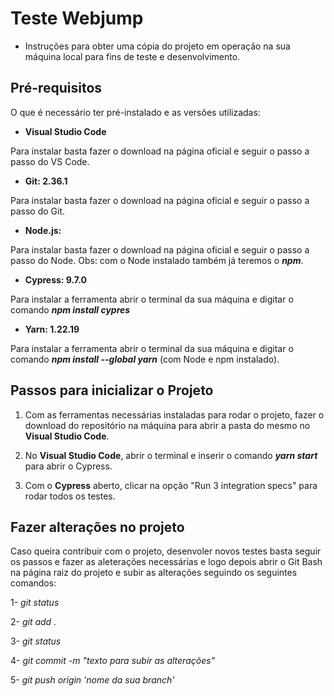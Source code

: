 # Teste Webjump
+ Instruções para obter uma cópia do projeto em operação na sua máquina local para fins de teste e desenvolvimento. 

## Pré-requisitos 

O que é necessário ter pré-instalado e as versões utilizadas:
+ <b>Visual Studio Code</b>

Para instalar basta fazer o download na página oficial e seguir o passo a passo do VS Code.

+ <b>Git: 2.36.1</b>

Para instalar basta fazer o download na página oficial e seguir o passo a passo do Git.

+ <b>Node.js:</b>

Para instalar basta fazer o download na página oficial e seguir o passo a passo do Node. Obs: com o Node instalado também já teremos o <b><i>npm</i></b>. 

+ <b>Cypress: 9.7.0</b>

Para instalar a ferramenta abrir o terminal da sua máquina e digitar o comando <b><i>npm install cypres</b></i>

+ <b>Yarn: 1.22.19</b>

Para instalar a ferramenta abrir o terminal da sua máquina e digitar o comando <b><i>npm install --global yarn</b></i> (com Node e npm instalado).


## Passos para inicializar o Projeto

1. Com as ferramentas necessárias instaladas para rodar o projeto, fazer o download do repositório na máquina para abrir a pasta do mesmo no <b>Visual Studio Code</b>.

2. No <b>Visual Studio Code</b>, abrir o terminal e inserir o comando <b><i>yarn start</b></i> para abrir o Cypress.

3. Com o <b>Cypress</b> aberto, clicar na opção "Run 3 integration specs" para rodar todos os testes.

## Fazer alterações no projeto

Caso queira contribuir com o projeto, desenvoler novos testes basta seguir os passos e fazer as aleterações necessárias e logo depois abrir o Git Bash na página raiz do projeto e subir as alterações seguindo os seguintes comandos:

1- <i>git status</i>

2- <i>git add .</i>

3- <i>git status</i>

4- <i>git commit -m "texto para subir as alterações"</i>

5- <i>git push origin 'nome da sua branch'</i>

